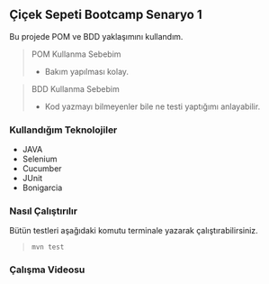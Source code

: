 ## Çiçek Sepeti Bootcamp Senaryo 1

Bu projede POM ve BDD yaklaşımını kullandım.

> POM Kullanma Sebebim
>
>- Bakım yapılması kolay.

> BDD Kullanma Sebebim
>
>- Kod yazmayı bilmeyenler bile ne testi yaptığımı anlayabilir. 


### Kullandığım Teknolojiler

- JAVA
- Selenium
- Cucumber
- JUnit
- Bonigarcia

### Nasıl Çalıştırılır

Bütün testleri aşağıdaki komutu terminale yazarak çalıştırabilirsiniz.

> ` mvn test `

### Çalışma Videosu

